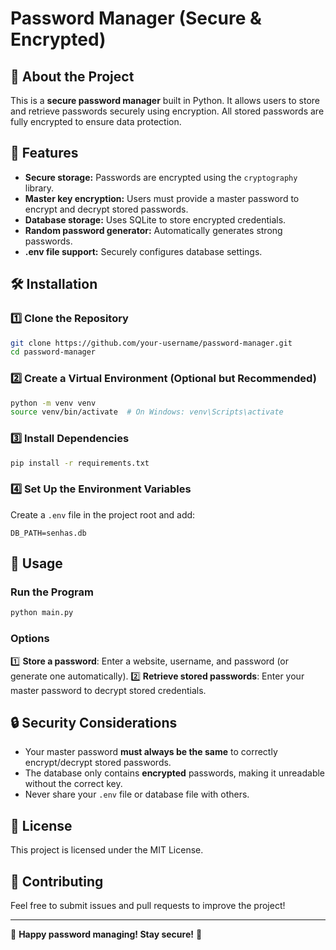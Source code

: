 # Password Manager (Secure & Encrypted)

## 📌 About the Project
This is a **secure password manager** built in Python. It allows users to store and retrieve passwords securely using encryption. All stored passwords are fully encrypted to ensure data protection.

## 🚀 Features
- **Secure storage:** Passwords are encrypted using the `cryptography` library.
- **Master key encryption:** Users must provide a master password to encrypt and decrypt stored passwords.
- **Database storage:** Uses SQLite to store encrypted credentials.
- **Random password generator:** Automatically generates strong passwords.
- **.env file support:** Securely configures database settings.

## 🛠 Installation

### **1️⃣ Clone the Repository**
```sh
git clone https://github.com/your-username/password-manager.git
cd password-manager
```

### **2️⃣ Create a Virtual Environment (Optional but Recommended)**
```sh
python -m venv venv
source venv/bin/activate  # On Windows: venv\Scripts\activate
```

### **3️⃣ Install Dependencies**
```sh
pip install -r requirements.txt
```

### **4️⃣ Set Up the Environment Variables**
Create a `.env` file in the project root and add:
```
DB_PATH=senhas.db
```

## 📌 Usage

### **Run the Program**
```sh
python main.py
```

### **Options**
1️⃣ **Store a password**: Enter a website, username, and password (or generate one automatically).
2️⃣ **Retrieve stored passwords**: Enter your master password to decrypt stored credentials.

## 🔒 Security Considerations
- Your master password **must always be the same** to correctly encrypt/decrypt stored passwords.
- The database only contains **encrypted** passwords, making it unreadable without the correct key.
- Never share your `.env` file or database file with others.

## 📜 License
This project is licensed under the MIT License.

## 🤝 Contributing
Feel free to submit issues and pull requests to improve the project!

---
🚀 **Happy password managing! Stay secure!** 🔐

